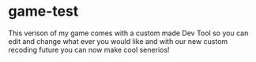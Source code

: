 # game-test
This verison of my game comes with a custom made Dev Tool so you can edit and change what ever you would like and with our new custom recoding future you can now make cool senerios!
